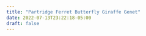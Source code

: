 ```yaml
---
title: "Partridge Ferret Butterfly Giraffe Genet"
date: 2022-07-13T23:22:18-05:00
draft: false
---
```


